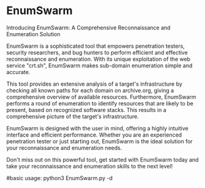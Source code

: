 # EnumSwarm
Introducing EnumSwarm: A Comprehensive Reconnaissance and Enumeration Solution

EnumSwarm is a sophisticated tool that empowers penetration testers, security researchers, and bug hunters to perform efficient and effective reconnaissance and enumeration. With its unique exploitation of the web service "crt.sh", EnumSwarm makes sub-domain enumeration simple and accurate.

This tool provides an extensive analysis of a target's infrastructure by checking all known paths for each domain on archive.org, giving a comprehensive overview of available resources. Furthermore, EnumSwarm performs a round of enumeration to identify resources that are likely to be present, based on recognized software stacks. This results in a comprehensive picture of the target's infrastructure.

EnumSwarm is designed with the user in mind, offering a highly intuitive interface and efficient performance. Whether you are an experienced penetration tester or just starting out, EnumSwarm is the ideal solution for your reconnaissance and enumeration needs.

Don't miss out on this powerful tool, get started with EnumSwarm today and take your reconnaissance and enumeration skills to the next level!

#basic usage:
python3 EnumSwarm.py -d <domain-name>
